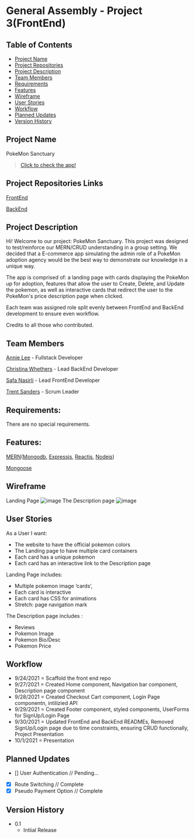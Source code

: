 # General Assembly - Project 3(FrontEnd)

## Table of Contents
* [Project Name](#project-name)
* [Project Repositories](#project-repositories-links)
* [Project Description](#project-description)
* [Team Members](#team-members)
* [Requirements](#requirements)
* [Features](#features)
* [Wireframe](#wireframe)
* [User Stories](#user-stories)
* [Workflow](#workflow)
* [Planned Updates](#planned-updates)
* [Version History](#version-history)

## Project Name
PokeMon Sanctuary
>[Click to check the app!](https://powerful-taiga-16157.herokuapp.com/)

## Project Repositories Links
[FrontEnd](https://github.com/safanasirli/pokemon-sanctuary-frontend)

[BackEnd](https://github.com/anniezoyinlee/pokemon-sanctuary-backend)

## Project Description
Hi! Welcome to our project: PokeMon Sanctuary. This project was designed to test/reinforce our MERN/CRUD understanding in a group setting. We decided that
a E-commerce app simulating the admin role of a PokeMon adoption agency would be the best way to demonstrate our knowledge in a unique way. 

The app is comprised of: a landing page with cards displaying the PokeMon up for adoption, features that allow the user to Create, Delete, and Update the pokemon, as well as interactive cards that redirect the user to the PokeMon's price description page when clicked.

Each team was assigned role split evenly between FrontEnd and BackEnd development to ensure even workflow. 

Credits to all those who contributed.


## Team Members
[Annie Lee](https://github.com/anniezoyinlee) - Fullstack Developer

[Christina Whethers](https://github.com/Flandolly) - Lead BackEnd Developer

[Safa Nasirli](https://github.com/safanasirli) - Lead FrontEnd Developer

[Trent Sanders](https://github.com/MrGoodBurger) - Scrum Leader


## Requirements:
There are no special requirements.

## Features:
[MERN](https://www.mongodb.com/mern-stack)([Mongodb](https://www.mongodb.com/), [Expressjs](https://expressjs.com/), [Reactjs](https://reactjs.org/), [Nodejs](https://nodejs.org/en/))

[Mongoose](https://mongoosejs.com/)


## Wireframe
Landing Page
![image](https://imgur.com/sM08Abg.png)
The Description page
![image](https://imgur.com/I1eGXF7.png)

## User Stories
As a User I want:
* The website to have the official pokemon colors
* The Landing page to have multiple card containers
* Each card has a unique pokemon
* Each card has an interactive link to the Description page

Landing Page includes:
* Multiple pokemon image ‘cards’,
* Each card is interactive
* Each card has CSS for animations
* Stretch: page navigation mark

The Description page includes :
* Reviews
* Pokemon Image
* Pokemon Bio/Desc
* Pokemon Price


## Workflow
* 9/24/2021 = Scaffold the front end repo
* 9/27/2021 = Created Home component, Navigation bar component, Description page component
* 9/28/2021 = Created Checkout Cart component, Login Page componentn, intilizied API
* 9/29/2021 = Created Footer component, styled components, UserForms for SignUp/Login Page
* 9/30/2021 = Updated FrontEnd and BackEnd READMEs, Removed SignUp/Login page due to time constraints, ensuring CRUD functionally, Project Presentation 
* 10/1/2021 = Presentation

## Planned Updates
- [] User Authentication // Pending...
- [x] Route Switching // Complete
- [x] Pseudo Payment Option // Complete

## Version History
*   0.1
    * Intiial Release
